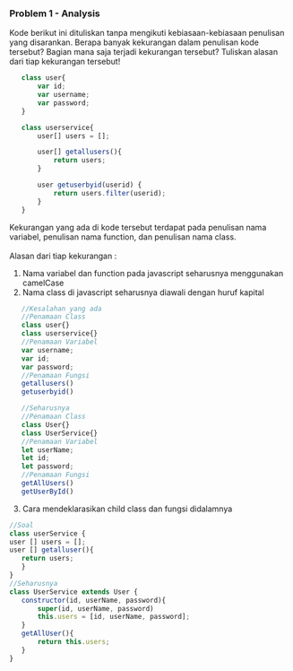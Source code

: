 ### Problem 1 - Analysis
Kode berikut ini dituliskan tanpa mengikuti kebiasaan-kebiasaan penulisan yang disarankan. Berapa banyak kekurangan dalam penulisan kode tersebut? Bagian mana saja terjadi kekurangan tersebut? Tuliskan alasan dari tiap kekurangan tersebut!
 ```javascript
    class user{
        var id;
        var username;
        var password;
    }

    class userservice{
        user[] users = [];

        user[] getallusers(){
            return users;
        }

        user getuserbyid(userid) {
            return users.filter(userid);
        }
    }
 ```
Kekurangan yang ada di kode tersebut terdapat pada penulisan nama variabel, penulisan nama function, dan penulisan nama class.\
\
Alasan dari tiap kekurangan :  

1. Nama variabel dan function pada javascript seharusnya menggunakan camelCase
2. Nama class di javascript seharusnya diawali dengan huruf kapital

 ```javascript
    //Kesalahan yang ada
    //Penamaan Class
    class user{}
    class userservice{}
    //Penamaan Variabel
    var username;
    var id;
    var password;
    //Penamaan Fungsi
    getallusers()
    getuserbyid()

    //Seharusnya
    //Penamaan Class
    class User{}
    class UserService{}
    //Penamaan Variabel
    let userName;
    let id;
    let password;
    //Penamaan Fungsi
    getAllUsers()
    getUserById()
```

3. Cara mendeklarasikan child class dan fungsi didalamnya
 ```javascript
//Soal
class userService {
user [] users = [];
user [] getalluser(){
    return users;
    }
}
//Seharusnya
class UserService extends User {
    constructor(id, userName, password){
        super(id, userName, password)
        this.users = [id, userName, password];
    }
    getAllUser(){
        return this.users;
    }
}
```